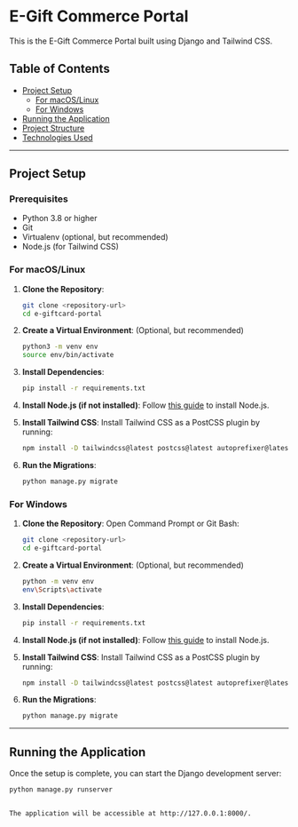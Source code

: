 # E-Gift Commerce Portal

This is the E-Gift Commerce Portal built using Django and Tailwind CSS.

## Table of Contents

- [Project Setup](#project-setup)
  - [For macOS/Linux](#for-macoslinux)
  - [For Windows](#for-windows)
- [Running the Application](#running-the-application)
- [Project Structure](#project-structure)
- [Technologies Used](#technologies-used)

---

## Project Setup

### Prerequisites

- Python 3.8 or higher
- Git
- Virtualenv (optional, but recommended)
- Node.js (for Tailwind CSS)

### For macOS/Linux

1. **Clone the Repository**:
    ```bash
    git clone <repository-url>
    cd e-giftcard-portal
    ```

2. **Create a Virtual Environment**:
    (Optional, but recommended)
    ```bash
    python3 -m venv env
    source env/bin/activate
    ```

3. **Install Dependencies**:
    ```bash
    pip install -r requirements.txt
    ```

4. **Install Node.js (if not installed)**:
    Follow [this guide](https://nodejs.org/en/download/) to install Node.js.

5. **Install Tailwind CSS**:
    Install Tailwind CSS as a PostCSS plugin by running:
    ```bash
    npm install -D tailwindcss@latest postcss@latest autoprefixer@latest
    ```

6. **Run the Migrations**:
    ```bash
    python manage.py migrate
    ```

### For Windows

1. **Clone the Repository**:
    Open Command Prompt or Git Bash:
    ```bash
    git clone <repository-url>
    cd e-giftcard-portal
    ```

2. **Create a Virtual Environment**:
    (Optional, but recommended)
    ```bash
    python -m venv env
    env\Scripts\activate
    ```

3. **Install Dependencies**:
    ```bash
    pip install -r requirements.txt
    ```

4. **Install Node.js (if not installed)**:
    Follow [this guide](https://nodejs.org/en/download/) to install Node.js.

5. **Install Tailwind CSS**:
    Install Tailwind CSS as a PostCSS plugin by running:
    ```bash
    npm install -D tailwindcss@latest postcss@latest autoprefixer@latest
    ```

6. **Run the Migrations**:
    ```bash
    python manage.py migrate
    ```

---

## Running the Application

Once the setup is complete, you can start the Django development server:

```bash
python manage.py runserver


The application will be accessible at http://127.0.0.1:8000/.
